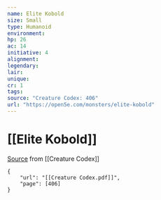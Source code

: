```yaml
---
name: Elite Kobold
size: Small
type: Humanoid
environment: 
hp: 26
ac: 14
initiative: 4
alignment: 
legendary: 
lair: 
unique: 
cr: 1
tags: 
source: "Creature Codex: 406"
url: "https://open5e.com/monsters/elite-kobold"
---
```

# [[Elite Kobold]]

[Source](zotero://open-pdf/library/items/NTNKJRHG?page=406) from [[Creature Codex]]

```pdf
{
	"url": "[[Creature Codex.pdf]]",
	"page": [406]
}
```

